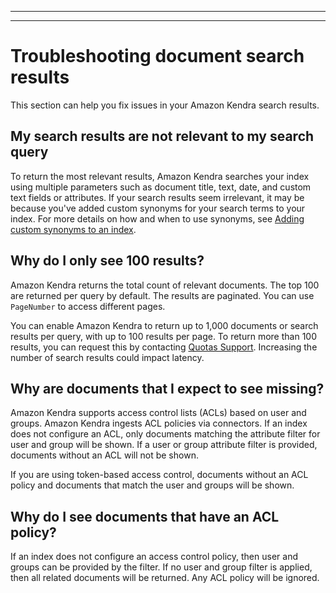 --------

--------

# Troubleshooting document search results<a name="troubleshooting-search-results"></a>

This section can help you fix issues in your Amazon Kendra search results\.

## My search results are not relevant to my search query<a name="troubleshooting-search-results-results-not-relevant"></a>

To return the most relevant results, Amazon Kendra searches your index using multiple parameters such as document title, text, date, and custom text fields or attributes\. If your search results seem irrelevant, it may be because you've added custom synonyms for your search terms to your index\. For more details on how and when to use synonyms, see [Adding custom synonyms to an index](index-synonyms.md)\.

## Why do I only see 100 results?<a name="troubleshooting-search-results-missing-docs-only-hundred"></a>

Amazon Kendra returns the total count of relevant documents\. The top 100 are returned per query by default\. The results are paginated\. You can use `PageNumber` to access different pages\. 

You can enable Amazon Kendra to return up to 1,000 documents or search results per query, with up to 100 results per page\. To return more than 100 results, you can request this by contacting [Quotas Support](https://console.aws.amazon.com/servicequotas/)\. Increasing the number of search results could impact latency\.

## Why are documents that I expect to see missing?<a name="troubleshooting-search-results-missing-docs-expected-missing"></a>

Amazon Kendra supports access control lists \(ACLs\) based on user and groups\. Amazon Kendra ingests ACL policies via connectors\. If an index does not configure an ACL, only documents matching the attribute filter for user and group will be shown\. If a user or group attribute filter is provided, documents without an ACL will not be shown\. 

 If you are using token\-based access control, documents without an ACL policy and documents that match the user and groups will be shown\. 

## Why do I see documents that have an ACL policy?<a name="troubleshooting-search-results-missing-docs-acl"></a>

If an index does not configure an access control policy, then user and groups can be provided by the filter\. If no user and group filter is applied, then all related documents will be returned\. Any ACL policy will be ignored\. 